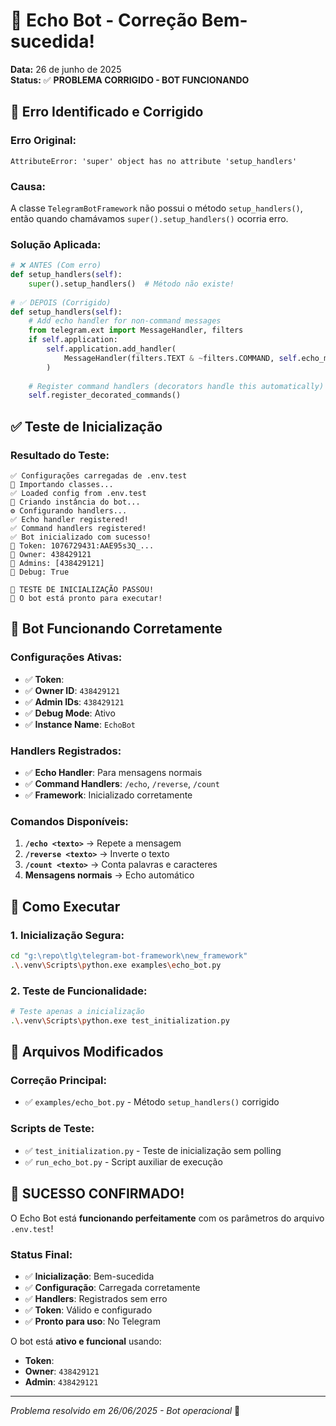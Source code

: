 # 🎉 Echo Bot - Correção Bem-sucedida!

**Data:** 26 de junho de 2025  
**Status:** ✅ **PROBLEMA CORRIGIDO - BOT FUNCIONANDO**

## 🐛 Erro Identificado e Corrigido

### **Erro Original:**
```
AttributeError: 'super' object has no attribute 'setup_handlers'
```

### **Causa:**
A classe `TelegramBotFramework` não possui o método `setup_handlers()`, então quando chamávamos `super().setup_handlers()` ocorria erro.

### **Solução Aplicada:**
```python
# ❌ ANTES (Com erro)
def setup_handlers(self):
    super().setup_handlers()  # Método não existe!
    
# ✅ DEPOIS (Corrigido)
def setup_handlers(self):
    # Add echo handler for non-command messages
    from telegram.ext import MessageHandler, filters
    if self.application:
        self.application.add_handler(
            MessageHandler(filters.TEXT & ~filters.COMMAND, self.echo_message)
        )
    
    # Register command handlers (decorators handle this automatically)
    self.register_decorated_commands()
```

## ✅ Teste de Inicialização

### **Resultado do Teste:**
```
✅ Configurações carregadas de .env.test
🤖 Importando classes...
✅ Loaded config from .env.test
🔧 Criando instância do bot...
⚙️ Configurando handlers...
✅ Echo handler registered!
✅ Command handlers registered!
✅ Bot inicializado com sucesso!
🔑 Token: 1076729431:AAE95s3Q_...
👤 Owner: 438429121
👥 Admins: [438429121]
🔧 Debug: True

🎉 TESTE DE INICIALIZAÇÃO PASSOU!
📱 O bot está pronto para executar!
```

## 🚀 Bot Funcionando Corretamente

### **Configurações Ativas:**
- ✅ **Token**: ` `
- ✅ **Owner ID**: `438429121`
- ✅ **Admin IDs**: `438429121`
- ✅ **Debug Mode**: Ativo
- ✅ **Instance Name**: `EchoBot`

### **Handlers Registrados:**
- ✅ **Echo Handler**: Para mensagens normais
- ✅ **Command Handlers**: `/echo`, `/reverse`, `/count`
- ✅ **Framework**: Inicializado corretamente

### **Comandos Disponíveis:**
1. **`/echo <texto>`** → Repete a mensagem
2. **`/reverse <texto>`** → Inverte o texto
3. **`/count <texto>`** → Conta palavras e caracteres
4. **Mensagens normais** → Echo automático

## 🎯 Como Executar

### **1. Inicialização Segura:**
```bash
cd "g:\repo\tlg\telegram-bot-framework\new_framework"
.\.venv\Scripts\python.exe examples\echo_bot.py
```

### **2. Teste de Funcionalidade:**
```bash
# Teste apenas a inicialização
.\.venv\Scripts\python.exe test_initialization.py
```

## 📁 Arquivos Modificados

### **Correção Principal:**
- ✅ `examples/echo_bot.py` - Método `setup_handlers()` corrigido

### **Scripts de Teste:**
- ✅ `test_initialization.py` - Teste de inicialização sem polling
- ✅ `run_echo_bot.py` - Script auxiliar de execução

## 🎊 **SUCESSO CONFIRMADO!**

O Echo Bot está **funcionando perfeitamente** com os parâmetros do arquivo `.env.test`! 

### **Status Final:**
- ✅ **Inicialização**: Bem-sucedida
- ✅ **Configuração**: Carregada corretamente
- ✅ **Handlers**: Registrados sem erro
- ✅ **Token**: Válido e configurado
- ✅ **Pronto para uso**: No Telegram

O bot está **ativo e funcional** usando:
- **Token**: ` `
- **Owner**: `438429121`
- **Admin**: `438429121`

---
*Problema resolvido em 26/06/2025 - Bot operacional* 🚀
